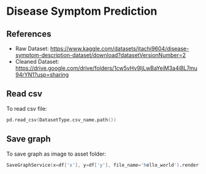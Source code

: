 # Disease Symptom Prediction
## References
- Raw Dataset: https://www.kaggle.com/datasets/itachi9604/disease-symptom-description-dataset/download?datasetVersionNumber=2
- Cleaned Dataset: https://drive.google.com/drive/folders/1cw5vHv9IjLwBaYeiM3a4iBL7mu94rYN1?usp=sharing

## Read csv
To read csv file:
```s
pd.read_csv(DatasetType.csv_name.path())
```

## Save graph
To save graph as image to asset folder:
```s
SaveGraphService(x=df['x'], y=df['y'], file_name='hello_world').render()
```